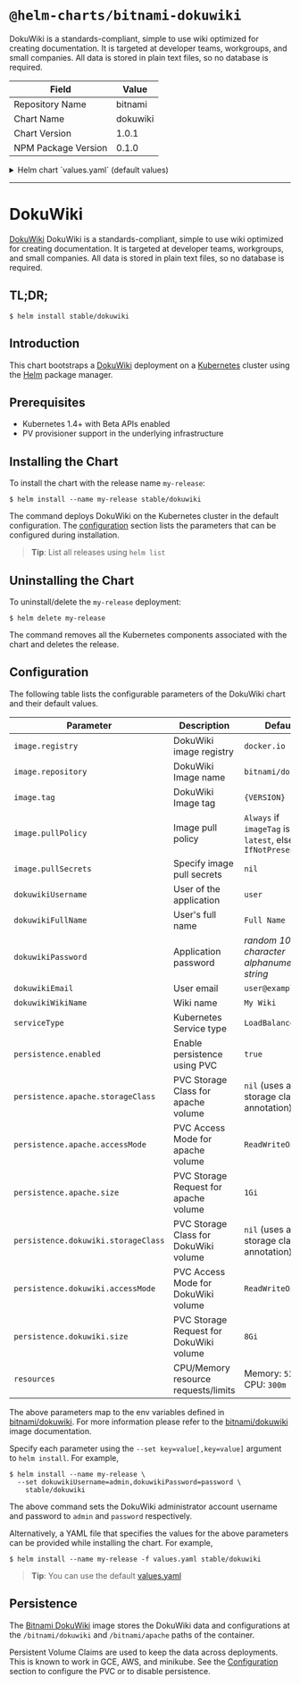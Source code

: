 # `@helm-charts/bitnami-dokuwiki`

DokuWiki is a standards-compliant, simple to use wiki optimized for creating documentation. It is targeted at developer teams, workgroups, and small companies. All data is stored in plain text files, so no database is required.

| Field               | Value    |
| ------------------- | -------- |
| Repository Name     | bitnami  |
| Chart Name          | dokuwiki |
| Chart Version       | 1.0.1    |
| NPM Package Version | 0.1.0    |

<details>

<summary>Helm chart `values.yaml` (default values)</summary>

```yaml
## Bitnami DokuWiki image version
## ref: https://hub.docker.com/r/bitnami/dokuwiki/tags/
##
image:
  registry: docker.io
  repository: bitnami/dokuwiki
  tag: 0.20170219.201708232029
  ## Specify a imagePullPolicy
  ## Defaults to 'Always' if image tag is 'latest', else set to 'IfNotPresent'
  ## ref: http://kubernetes.io/docs/user-guide/images/#pre-pulling-images
  ##
  pullPolicy: IfNotPresent
  ## Optionally specify an array of imagePullSecrets.
  ## Secrets must be manually created in the namespace.
  ## ref: https://kubernetes.io/docs/tasks/configure-pod-container/pull-image-private-registry/
  ##
  # pullSecrets:
  #   - myRegistrKeySecretName

## User of the application
## ref: https://github.com/bitnami/bitnami-docker-dokuwiki#environment-variables
##
dokuwikiUsername: user

## Application password
## Defaults to a random 10-character alphanumeric string if not set
## ref: https://github.com/bitnami/bitnami-docker-dokuwiki#environment-variables
# dokuwikiPassword:

## Admin email
## ref: https://github.com/bitnami/bitnami-docker-dokuwiki#environment-variables
##
dokuwikiEmail: user@example.com

## User's Full Name
## ref: https://github.com/bitnami/bitnami-docker-dokuwiki#environment-variables
##
dokuwikiFullName: Full Name

## Name of the Wiki
## ref: https://github.com/bitnami/bitnami-docker-dokuwiki#environment-variables
##
dokuwikiWikiName: My Wiki

## Kubernetes configuration
## For minikube, set this to NodePort, elsewhere use LoadBalancer
##
serviceType: LoadBalancer

## Enable persistence using Persistent Volume Claims
## ref: http://kubernetes.io/docs/user-guide/persistent-volumes/
##
persistence:
  enabled: true
  apache:
    ## apache data Persistent Volume Storage Class
    ## If defined, storageClassName: <storageClass>
    ## If set to "-", storageClassName: "", which disables dynamic provisioning
    ## If undefined (the default) or set to null, no storageClassName spec is
    ##   set, choosing the default provisioner.  (gp2 on AWS, standard on
    ##   GKE, AWS & OpenStack)
    ##
    # storageClass: "-"
    accessMode: ReadWriteOnce
    size: 1Gi
  dokuwiki:
    ## dokuwiki data Persistent Volume Storage Class
    ## If defined, storageClassName: <storageClass>
    ## If set to "-", storageClassName: "", which disables dynamic provisioning
    ## If undefined (the default) or set to null, no storageClassName spec is
    ##   set, choosing the default provisioner.  (gp2 on AWS, standard on
    ##   GKE, AWS & OpenStack)
    ##
    # storageClass: "-"
    accessMode: ReadWriteOnce
    size: 8Gi

## Configure resource requests and limits
## ref: http://kubernetes.io/docs/user-guide/compute-resources/
##
resources:
  requests:
    memory: 512Mi
    cpu: 300m
```

</details>

---

# DokuWiki

[DokuWiki](https://www.dokuwiki.org) DokuWiki is a standards-compliant, simple to use wiki optimized for creating documentation. It is targeted at developer teams, workgroups, and small companies. All data is stored in plain text files, so no database is required.

## TL;DR;

```console
$ helm install stable/dokuwiki
```

## Introduction

This chart bootstraps a [DokuWiki](https://github.com/bitnami/bitnami-docker-dokuwiki) deployment on a [Kubernetes](http://kubernetes.io) cluster using the [Helm](https://helm.sh) package manager.

## Prerequisites

- Kubernetes 1.4+ with Beta APIs enabled
- PV provisioner support in the underlying infrastructure

## Installing the Chart

To install the chart with the release name `my-release`:

```console
$ helm install --name my-release stable/dokuwiki
```

The command deploys DokuWiki on the Kubernetes cluster in the default configuration. The [configuration](#configuration) section lists the parameters that can be configured during installation.

> **Tip**: List all releases using `helm list`

## Uninstalling the Chart

To uninstall/delete the `my-release` deployment:

```console
$ helm delete my-release
```

The command removes all the Kubernetes components associated with the chart and deletes the release.

## Configuration

The following table lists the configurable parameters of the DokuWiki chart and their default values.

| Parameter                           | Description                             | Default                                                 |
| ----------------------------------- | --------------------------------------- | ------------------------------------------------------- |
| `image.registry`                    | DokuWiki image registry                 | `docker.io`                                             |
| `image.repository`                  | DokuWiki Image name                     | `bitnami/dokuwiki`                                      |
| `image.tag`                         | DokuWiki Image tag                      | `{VERSION}`                                             |
| `image.pullPolicy`                  | Image pull policy                       | `Always` if `imageTag` is `latest`, else `IfNotPresent` |
| `image.pullSecrets`                 | Specify image pull secrets              | `nil`                                                   |
| `dokuwikiUsername`                  | User of the application                 | `user`                                                  |
| `dokuwikiFullName`                  | User's full name                        | `Full Name`                                             |
| `dokuwikiPassword`                  | Application password                    | _random 10 character alphanumeric string_               |
| `dokuwikiEmail`                     | User email                              | `user@example.com`                                      |
| `dokuwikiWikiName`                  | Wiki name                               | `My Wiki`                                               |
| `serviceType`                       | Kubernetes Service type                 | `LoadBalancer`                                          |
| `persistence.enabled`               | Enable persistence using PVC            | `true`                                                  |
| `persistence.apache.storageClass`   | PVC Storage Class for apache volume     | `nil` (uses alpha storage class annotation)             |
| `persistence.apache.accessMode`     | PVC Access Mode for apache volume       | `ReadWriteOnce`                                         |
| `persistence.apache.size`           | PVC Storage Request for apache volume   | `1Gi`                                                   |
| `persistence.dokuwiki.storageClass` | PVC Storage Class for DokuWiki volume   | `nil` (uses alpha storage class annotation)             |
| `persistence.dokuwiki.accessMode`   | PVC Access Mode for DokuWiki volume     | `ReadWriteOnce`                                         |
| `persistence.dokuwiki.size`         | PVC Storage Request for DokuWiki volume | `8Gi`                                                   |
| `resources`                         | CPU/Memory resource requests/limits     | Memory: `512Mi`, CPU: `300m`                            |

The above parameters map to the env variables defined in [bitnami/dokuwiki](http://github.com/bitnami/bitnami-docker-dokuwiki). For more information please refer to the [bitnami/dokuwiki](http://github.com/bitnami/bitnami-docker-dokuwiki) image documentation.

Specify each parameter using the `--set key=value[,key=value]` argument to `helm install`. For example,

```console
$ helm install --name my-release \
  --set dokuwikiUsername=admin,dokuwikiPassword=password \
    stable/dokuwiki
```

The above command sets the DokuWiki administrator account username and password to `admin` and `password` respectively.

Alternatively, a YAML file that specifies the values for the above parameters can be provided while installing the chart. For example,

```console
$ helm install --name my-release -f values.yaml stable/dokuwiki
```

> **Tip**: You can use the default [values.yaml](values.yaml)

## Persistence

The [Bitnami DokuWiki](https://github.com/bitnami/bitnami-docker-dokuwiki) image stores the DokuWiki data and configurations at the `/bitnami/dokuwiki` and `/bitnami/apache` paths of the container.

Persistent Volume Claims are used to keep the data across deployments. This is known to work in GCE, AWS, and minikube.
See the [Configuration](#configuration) section to configure the PVC or to disable persistence.
